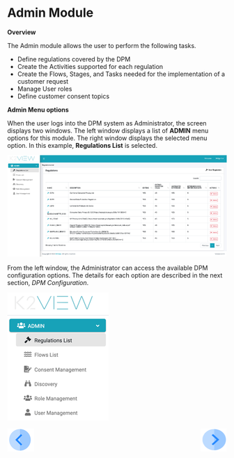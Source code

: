

# Admin Module

**Overview**

The Admin module allows the user to perform the following tasks.
- Define regulations covered by the DPM
- Create the Activities supported for each regulation 
- Create the Flows, Stages, and Tasks needed for the implementation of a customer request 
- Manage User roles
- Define customer consent topics

**Admin Menu options**

When the user logs into the DPM system as Administrator, the screen displays two windows. The left window displays a list of <b>ADMIN</b> menu options for this module. The right window displays the selected menu option. In this example, <b>Regulations List</b> is selected.

![image](/articles/DPM/images/figure_2_admin_module.png)                           



From the left window, the Administrator can access the available DPM configuration options. The details for each option are described in the next section, <i>DPM Configuration</i>.



![image](/articles/DPM/images/figure_3_admin_menu.png)





[![Previous](/articles/DPM/images/Previous.png)](/articles/DPM/02_Admin_Module/README.md)[<img align="right" width="60" height="54" src="/articles/DPM/images/Next.png">](/articles/DPM/02_Admin_Module/02_DPM_Configuration.md)
